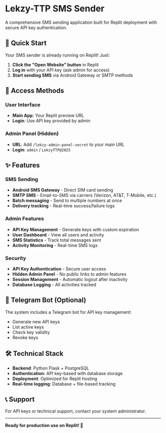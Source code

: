 # Lekzy-TTP SMS Sender

A comprehensive SMS sending application built for Replit deployment with secure API key authentication.

## 🚀 Quick Start

Your SMS sender is already running on Replit! Just:

1. **Click the "Open Website" button** in Replit
2. **Log in** with your API key (ask admin for access)
3. **Start sending SMS** via Android Gateway or SMTP methods

## 🔐 Access Methods

### User Interface
- **Main App**: Your Replit preview URL
- **Login**: Use API key provided by admin

### Admin Panel (Hidden)
- **URL**: Add `/lekzy-admin-panel-secret` to your main URL
- **Login**: `admin` / `LekzyTTP@2025`

## ✨ Features

### SMS Sending
- **Android SMS Gateway** - Direct SIM card sending
- **SMTP SMS** - Email-to-SMS via carriers (Verizon, AT&T, T-Mobile, etc.)
- **Batch messaging** - Send to multiple numbers at once
- **Delivery tracking** - Real-time success/failure logs

### Admin Features
- **API Key Management** - Generate keys with custom expiration
- **User Dashboard** - View all users and activity
- **SMS Statistics** - Track total messages sent
- **Activity Monitoring** - Real-time SMS logs

### Security
- **API Key Authentication** - Secure user access
- **Hidden Admin Panel** - No public links to admin features
- **Session Management** - Automatic logout after inactivity
- **Database Logging** - All activities tracked

## 🤖 Telegram Bot (Optional)

The system includes a Telegram bot for API key management:
- Generate new API keys
- List active keys
- Check key validity
- Revoke keys

## 🛠️ Technical Stack

- **Backend**: Python Flask + PostgreSQL
- **Authentication**: API key-based with database storage
- **Deployment**: Optimized for Replit hosting
- **Real-time logging**: Database + file-based tracking

## 📞 Support

For API keys or technical support, contact your system administrator.

---

**Ready for production use on Replit! 🎯**
